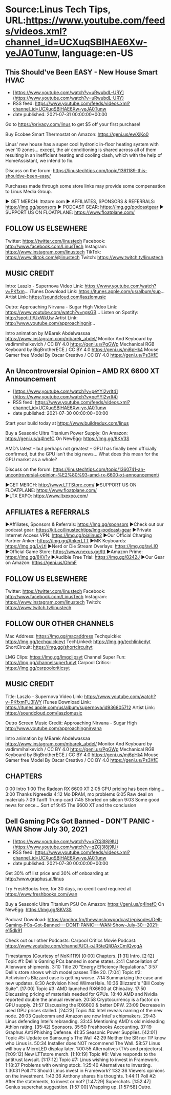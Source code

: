 # Source:Linus Tech Tips, URL:https://www.youtube.com/feeds/videos.xml?channel_id=UCXuqSBlHAE6Xw-yeJA0Tunw, language:en-US

## This Should've Been EASY - New House Smart HVAC
 - [https://www.youtube.com/watch?v=uRwubdL-URY](https://www.youtube.com/watch?v=uRwubdL-URY)
 - RSS feed: https://www.youtube.com/feeds/videos.xml?channel_id=UCXuqSBlHAE6Xw-yeJA0Tunw
 - date published: 2021-07-31 00:00:00+00:00

Go to https://privacy.com/linus ​to get $5 off your first purchase!

Buy Ecobee Smart Thermostat on Amazon: https://geni.us/ewXjKo0

Linus' new house has a super cool hydronic in-floor heating system with over 10 zones... except, the air conditioning is shared across all of them resulting in an inefficient heating and cooling clash, which with the help of HomeAssistant, we intend to fix.

Discuss on the forum: https://linustechtips.com/topic/1361189-this-shouldve-been-easy/

Purchases made through some store links may provide some compensation to Linus Media Group.

► GET MERCH: lttstore.com
► AFFILIATES, SPONSORS & REFERRALS: https://lmg.gg/sponsors
► PODCAST GEAR: https://lmg.gg/podcastgear
► SUPPORT US ON FLOATPLANE: https://www.floatplane.com/

FOLLOW US ELSEWHERE
---------------------------------------------------  
Twitter: https://twitter.com/linustech
Facebook: http://www.facebook.com/LinusTech
Instagram: https://www.instagram.com/linustech
TikTok: https://www.tiktok.com/@linustech
Twitch: https://www.twitch.tv/linustech

MUSIC CREDIT
---------------------------------------------------
Intro: Laszlo - Supernova
Video Link: https://www.youtube.com/watch?v=PKfxm...
iTunes Download Link: https://itunes.apple.com/us/album/sup...
Artist Link: https://soundcloud.com/laszlomusic

Outro: Approaching Nirvana - Sugar High
Video Link: https://www.youtube.com/watch?v=ngsGB...
Listen on Spotify: http://spoti.fi/UxWkUw
Artist Link: http://www.youtube.com/approachingnir...

Intro animation by MBarek Abdelwassaa https://www.instagram.com/mbarek_abdel/
Monitor And Keyboard by vadimmihalkevich / CC BY 4.0  https://geni.us/PgGWp
Mechanical RGB Keyboard by BigBrotherECE / CC BY 4.0 https://geni.us/mj6pHk4
Mouse Gamer free Model By Oscar Creativo / CC BY 4.0 https://geni.us/Ps3XfE

## An Uncontroversial Opinion – AMD RX 6600 XT Announcement
 - [https://www.youtube.com/watch?v=peYYl2vrIt4](https://www.youtube.com/watch?v=peYYl2vrIt4)
 - RSS feed: https://www.youtube.com/feeds/videos.xml?channel_id=UCXuqSBlHAE6Xw-yeJA0Tunw
 - date published: 2021-07-30 00:00:00+00:00

Start your build today at https://www.buildredux.com/linus

Buy a Seasonic Ultra Titanium Power Supply:
On Amazon: https://geni.us/q4lnefC
On NewEgg: https://lmg.gg/8KV3S

AMD’s latest – but perhaps not greatest – GPU has finally been officially confirmed, but the GPU isn’t the big news... What does this mean for the GPU market as a whole?


Discuss on the forum: https://linustechtips.com/topic/1360741-an-uncontroversial-opinion-%E2%80%93-amd-rx-6600-xt-announcement/


►GET MERCH: http://www.LTTStore.com/
►SUPPORT US ON FLOATPLANE: https://www.floatplane.com/  
►LTX EXPO: https://www.ltxexpo.com/   

AFFILIATES & REFERRALS
---------------------------------------------------
►Affiliates, Sponsors & Referrals: https://lmg.gg/sponsors
►Check out our podcast gear: https://kit.co/linustechtips/lmg-podcast-gear
►Private Internet Access VPN: https://lmg.gg/pialinus2
►Our Official Charging Partner Anker: https://lmg.gg/AnkerLTT
►MK Keyboards: https://lmg.gg/LyLtl
►Nerd or Die Stream Overlays: https://lmg.gg/avLlO
►Official Game Store: https://www.nexus.gg/ltt
►Amazon Prime: https://lmg.gg/8KV1v
►Audible Free Trial: https://lmg.gg/8242J
►Our Gear on Amazon: https://geni.us/OhmF

FOLLOW US ELSEWHERE
---------------------------------------------------  
Twitter: https://twitter.com/linustech
Facebook: http://www.facebook.com/LinusTech
Instagram: https://www.instagram.com/linustech
Twitch: https://www.twitch.tv/linustech

FOLLOW OUR OTHER CHANNELS
---------------------------------------------------  
Mac Address: https://lmg.gg/macaddress
Techquickie: https://lmg.gg/techquickieyt
TechLinked: https://lmg.gg/techlinkedyt
ShortCircuit: https://lmg.gg/shortcircuityt

LMG Clips: https://lmg.gg/lmgclipsyt
Channel Super Fun: https://lmg.gg/channelsuperfunyt
Carpool Critics: https://lmg.gg/carpoolcriticsyt

MUSIC CREDIT
---------------------------------------------------  
Title: Laszlo - Supernova
Video Link: https://www.youtube.com/watch?v=PKfxmFU3lWY
iTunes Download Link: https://itunes.apple.com/us/album/supernova/id936805712
Artist Link: https://soundcloud.com/laszlomusic

Outro Screen Music Credit: Approaching Nirvana - Sugar High http://www.youtube.com/approachingnirvana

Intro animation by MBarek Abdelwassaa https://www.instagram.com/mbarek_abdel/
Monitor And Keyboard by vadimmihalkevich / CC BY 4.0  https://geni.us/PgGWp
Mechanical RGB Keyboard by BigBrotherECE / CC BY 4.0 https://geni.us/mj6pHk4
Mouse Gamer free Model By Oscar Creativo / CC BY 4.0 https://geni.us/Ps3XfE

CHAPTERS
---------------------------------------------------  
0:00 Intro
1:00 The Radeon RX 6600 XT
2:05 GPU pricing has been rising...
3:00 Thanks Ngreedia
4:12 Mo DRAM, mo problems
6:05 Raw deal on materials
7:09 Tariff Trump card
7:45 Shorted on silicon
9:03 Some good news for once... Sort of
9:45 The 6600 XT and the conclusion

## Dell Gaming PCs Got Banned - DON'T PANIC - WAN Show July 30, 2021
 - [https://www.youtube.com/watch?v=qZCj3I8j9IU](https://www.youtube.com/watch?v=qZCj3I8j9IU)
 - RSS feed: https://www.youtube.com/feeds/videos.xml?channel_id=UCXuqSBlHAE6Xw-yeJA0Tunw
 - date published: 2021-07-30 00:00:00+00:00

Get 30% off list price and 30% off onboarding at http://www.graphus.ai/linus

Try FreshBooks free, for 30 days, no credit card required at https://www.freshbooks.com/wan

Buy a Seasonic Ultra Titanium PSU
On Amazon: https://geni.us/q4lnefC
On NewEgg: https://lmg.gg/8KV3S

Podcast Download: https://anchor.fm/thewanshowpodcast/episodes/Dell-Gaming-PCs-Got-Banned---DONT-PANIC---WAN-Show-July-30--2021-e15dk91

Check out our other Podcasts:
Carpool Critics Movie Podcast: https://www.youtube.com/channel/UCt-oJR5teQIjOAxCmIQvcgA

Timestamps (Courtesy of NoKi1119)
[0:00] Chapters.
[1:31] Intro.
[2:12] Topic #1: Dell's Gaming PCs banned in some states.
   2:41 Cancellation of Alienware shipments.
   3:10 Title 20 "Energy Efficiency Regulations."
   3:57 Dell's store shows which model passes Title 20.
[7:04] Topic #2: Activision's Blizzard case is getting worse.
   7:14 Summarizing the case and new updates.
   8:30 Activision hired WilmerHale.
   10:36 Blizzard's "Bill Cosby Suite".
[17:00] Topic #3: AMD launched RX6600 at ChinaJoy.
   17:50 Discussing pricing of materials needed for GPUs.
   18:40 AMD and Nvidia reported double the annual revenue.
   20:58 Cryptocurrency is a factor on GPU supply.
   21:57 Discussing the RX6600 & better DPW.
   23:09 Decrease in used GPU prices stalled.
[24:23] Topic #4: Intel reveals naming of the new node.
   26:03 Qualcomm and Amazon are now Intel's chipmakers.
   29:43 Linus defending Intel's rebranding.
   33:43 Mentioning AMD's old misleading Athlon rating.
[35:42] Sponsors.
   35:50 Freshbooks Accounting.
   37:19 Graphus Anti Phishing Defense.
   41:35 Seasonic Power Supplies.
[42:01] Topic #5: Update on Samsung's The Wall
   42:29 Neither the SR nor TP know who Linus is.
   50:34 Installer does NOT recommend The Wall.
   58:57 Linus will buy a MicroLED display later.
   1:00:55 Alternatives (TVs and projectors).
[1:09:12] New LTTstore merch.
[1:10:19] Topic #6: Valve responds to the antitrust lawsuit.
[1:17:12] Topic #7: Linus wishing to invest in Framework.
   1:18:37 Problems with owning stock.
   1:25:40 Alternatives to investing.
   1:30:31 Poll #1: Should Linus invest in Framework?
   1:32:36 Viewers opinions on the investment.
   1:43:36 Anthony shares his thoughts.
   1:44:11 Poll #2: After the statements, to invest or not?
[1:47:29] Superchats.
[1:52:47] Genius superchat suggestion.
[1:57:00] Wrapping up.
[1:57:58] Outro.

